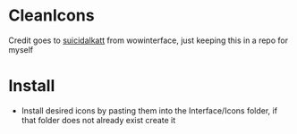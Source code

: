 # CleanIcons
Credit goes to [suicidalkatt](http://www.wowinterface.com/forums/member.php?action=getinfo&userid=89155) from wowinterface, just keeping this in a repo for myself

# Install
* Install desired icons by pasting them into the Interface/Icons folder, if that folder does not already exist create it
